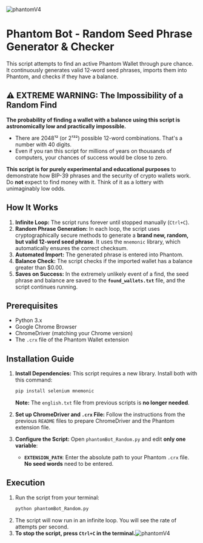 ![phantomV4](https://github.com/user-attachments/assets/322ed35b-744b-4a27-aa0b-71b655d39e97)
# Phantom Bot - Random Seed Phrase Generator & Checker

This script attempts to find an active Phantom Wallet through pure chance. It continuously generates valid 12-word seed phrases, imports them into Phantom, and checks if they have a balance.

## ⚠️ EXTREME WARNING: The Impossibility of a Random Find

**The probability of finding a wallet with a balance using this script is astronomically low and practically impossible.**

* There are 2048¹² (or 2¹³²) possible 12-word combinations. That's a number with 40 digits.
* Even if you ran this script for millions of years on thousands of computers, your chances of success would be close to zero.

**This script is for purely experimental and educational purposes** to demonstrate how BIP-39 phrases and the security of crypto wallets work. Do **not** expect to find money with it. Think of it as a lottery with unimaginably low odds.

## How It Works

1.  **Infinite Loop:** The script runs forever until stopped manually (`Ctrl+C`).
2.  **Random Phrase Generation:** In each loop, the script uses cryptographically secure methods to generate a **brand new, random, but valid 12-word seed phrase**. It uses the `mnemonic` library, which automatically ensures the correct checksum.
3.  **Automated Import:** The generated phrase is entered into Phantom.
4.  **Balance Check:** The script checks if the imported wallet has a balance greater than $0.00.
5.  **Saves on Success:** In the extremely unlikely event of a find, the seed phrase and balance are saved to the **`found_wallets.txt`** file, and the script continues running.

## Prerequisites

* Python 3.x
* Google Chrome Browser
* ChromeDriver (matching your Chrome version)
* The `.crx` file of the Phantom Wallet extension

## Installation Guide

1.  **Install Dependencies:** This script requires a new library. Install both with this command:
    ```bash
    pip install selenium mnemonic
    ```
    **Note:** The `english.txt` file from previous scripts is **no longer needed**.

2.  **Set up ChromeDriver and `.crx` File:** Follow the instructions from the previous `README` files to prepare ChromeDriver and the Phantom extension file.

3.  **Configure the Script:**
    Open `phantomBot_Random.py` and edit **only one variable**:
    * **`EXTENSION_PATH`**: Enter the absolute path to your Phantom `.crx` file. **No seed words** need to be entered.

## Execution

1.  Run the script from your terminal:
    ```bash
    python phantomBot_Random.py
    ```
2.  The script will now run in an infinite loop. You will see the rate of attempts per second.
3.  **To stop the script, press `Ctrl+C` in the terminal.**![phantomV4](https://github.com/user-attachments/assets/7a0235d9-e4cf-43e0-acd3-c3a3c27defa3)
